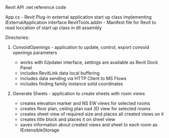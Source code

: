 Revit API .net reference code

App.cs - Revit Plug-in external application start up class implementing IExternalApplication interface
RevitTools.addin - Manifest file for Revit to read loccation of start up class in dll assembly

Directories:
1. ConvoidOpenings - application to update, control, export convoid openings parameters
   - works with IUpdater interface, settings are available as Revit Dock Panel
   - includes RevitLink data local buffering
   - includes data sending via HTTP Client to MS Flows
   - includes finding family instance solid coordinates
  
2. Generate Sheets - application to create sheets with room views
   - creates elevation marker and NS EW views for selected rooms
   - creates floor plan, ceiling plan nad 3D view for selected rooms
   - creates sheet view of required size and places all created views on it
   - creates title block and places it on sheet view
   - saves information about created views and sheet to each room as IExtensibleStorage

